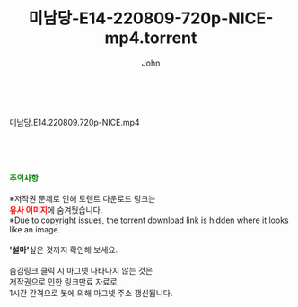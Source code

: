 ﻿---
layout: post
title:  "미남당-E14-220809-720p-NICE-mp4.torrent"
author: John
categories: [ 드라마 ]
tags: [  ]
image:  
description: "미남당-E14-220809-720p-NICE-mp4 torrent 정보 공유"
toc: true
toc_sticky: true
---

<br>
<div class="view-img">
<a class="view_image" href="https://torrentmobile60.com/bbs/view_image.php?fn=%2Fdata%2Ffile%2Fdrama%2F3735182707_GmfseJDC_841f6b5375db051730fb73af3da545ba2f881493.jpg" target="_blank"><img alt="" class="img-tag" content="https://torrentmobile60.com/data/file/drama/3735182707_GmfseJDC_841f6b5375db051730fb73af3da545ba2f881493.jpg" itemprop="image" src="https://torrentmobile60.com/data/file/drama/3735182707_GmfseJDC_841f6b5375db051730fb73af3da545ba2f881493.jpg"/></a></div><div class="view-content" itemprop="description">
<p>미남당.E14.220809.720p-NICE.mp4<br/></p> </div>
    
<br><br><br>
<p data-ke-size="size16"><b><span style="color: green;">주의사항</span></b><br /><br />※저작권 문제로 인해 토렌트 다운로드 링크는<br /><b><span style="color: red;">유사 이미지</span></b>에 숨겨뒀습니다.<br />※Due to copyright issues, the torrent download link is hidden where it looks like an image.<br /><br /><b>'설마'</b>싶은 것까지 확인해 보세요.<br /><br />숨김링크 클릭 시 마그넷 나타나지 않는 것은<br />저작권으로 인한 링크만료 자료로<br />1시간 간격으로 봇에 의해 마그넷 주소 갱신됩니다.</p>
